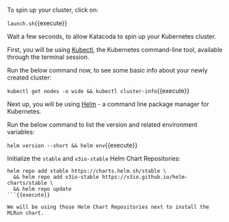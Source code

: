 To spin up your cluster, click on:

`launch.sh`{{execute}}

Wait a few seconds, to allow Katacoda to spin up your Kubernetes cluster.

First, you will be using [Kubectl](https://kubernetes.io/docs/reference/kubectl/overview/), the Kubernetes
 command-line tool, available through the terminal session.

Run the below command now, to see some basic info about your newly created cluster:

`kubectl get nodes -o wide && kubectl cluster-info`{{execute}}

Next up, you will be using [Helm](https://helm.sh/docs/) - a command line package manager for Kubernetes.

Run the below command to list the version and related environment variables:

`helm version --short && helm env`{{execute}}

Initialize the `stable` and `v3io-stable` Helm Chart Repositories:

```shell
helm repo add stable https://charts.helm.sh/stable \
  && helm repo add v3io-stable https://v3io.github.io/helm-charts/stable \
  && helm repo update
```{{execute}}

We will be using those Helm Chart Repositories next to install the MLRun chart.
